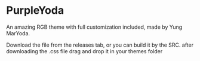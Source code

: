 # PurpleYoda
An amazing RGB theme with full customization included, made by Yung MarYoda.

Download the file from the releases tab, or you can build it by the SRC. after downloading the .css file drag and drop it in your themes folder
